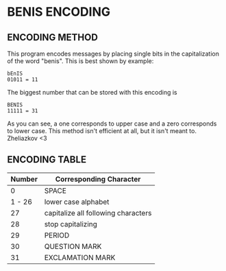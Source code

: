 # BENIS ENCODING

## ENCODING METHOD
This program encodes messages by placing single bits in the capitalization of the word "benis". This is best shown by example:
```
bEnIS
01011 = 11
```
The biggest number that can be stored with this encoding is
```
BENIS
11111 = 31
```
As you can see, a one corresponds to upper case and a zero corresponds to lower case. This method isn't efficient at all, but it isn't meant to. Zheliazkov <3

## ENCODING TABLE
| Number | Corresponding Character |
| ------ | ----------------------- |
| 0 | SPACE | 
| 1 - 26 | lower case alphabet |
| 27 | capitalize all following characters |
| 28 | stop capitalizing |
| 29 | PERIOD |
| 30 | QUESTION MARK |
| 31 | EXCLAMATION MARK |
